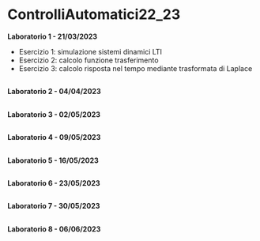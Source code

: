 # ControlliAutomatici22_23

**Laboratorio 1 - 21/03/2023**
- Esercizio 1: simulazione sistemi dinamici LTI
- Esercizio 2: calcolo funzione trasferimento
- Esercizio 3: calcolo risposta nel tempo mediante trasformata di Laplace
##
**Laboratorio 2 - 04/04/2023**
##
**Laboratorio 3 - 02/05/2023**
##  
**Laboratorio 4 - 09/05/2023**  
##  
**Laboratorio 5 - 16/05/2023**  
## 
**Laboratorio 6 - 23/05/2023**  
##  
**Laboratorio 7 - 30/05/2023**
##  
**Laboratorio 8 - 06/06/2023**   
##  
